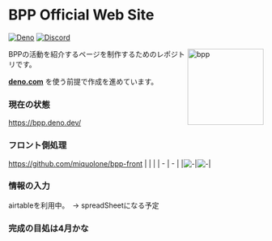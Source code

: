 
# BPP Official Web Site

[![Deno](https://github.com/miquolone/bpp-server/actions/workflows/deno.yml/badge.svg?branch=main)](https://github.com/miquolone/bpp-server/actions/workflows/deno.yml)
[![Discord](https://img.shields.io/discord/895078439709708318?logo=discord&style=social&label=discord)](https://discord.gg/bpp)

<img align="right" src="https://cdn.discordapp.com/attachments/895078442637336628/919609231739617311/BPP_1.png" height="150px" alt="bpp">

BPPの活動を紹介するページを制作するためのレポジトリです。

**[deno.com](https://dash.deno.com/projects/bpp)** を使う前提で作成を進めています。

### 現在の状態

https://bpp.deno.dev/

### フロント側処理
https://github.com/miquolone/bpp-front
|  |  |
| - | - |
|![-](https://user-images.githubusercontent.com/2094723/158048045-e42c1607-10f2-4a98-ab4d-553c2472beea.png)|![-](https://user-images.githubusercontent.com/2094723/158048040-dc0991c7-169b-4884-b8da-d79eb4ddca81.png)|

### 情報の入力
airtableを利用中。　→ spreadSheetになる予定


### 完成の目処は4月かな

